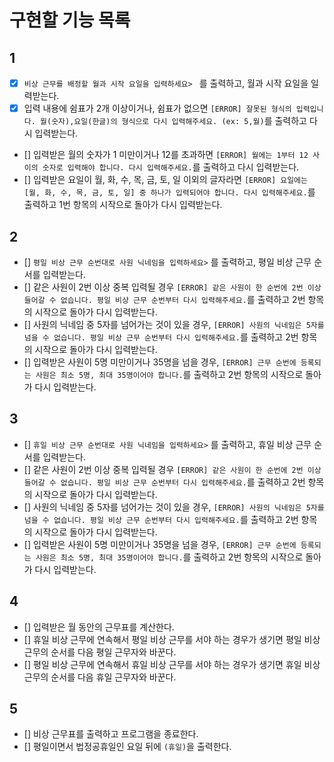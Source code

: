 # 구현할 기능 목록

## 1

- [x] `비상 근무를 배정할 월과 시작 요일을 입력하세요> ` 를 출력하고, 월과 시작 요일을 일력받는다.
 - [x] 입력 내용에 쉼표가 2개 이상이거나, 쉼표가 없으면 `[ERROR] 잘못된 형식의 입력입니다. 월(숫자),요일(한글)의 형식으로 다시 입력해주세요. (ex: 5,월)`를 출력하고 다시 입력받는다.
 - [] 입력받은 월의 숫자가 1 미만이거나 12를 초과하면 `[ERROR] 월에는 1부터 12 사이의 숫자로 입력해야 합니다. 다시 입력해주세요.`를 출력하고 다시 입력받는다.
 - [] 입력받은 요일이 월, 화, 수, 목, 금, 토, 일 이외의 글자라면 `[ERROR] 요일에는 [월, 화, 수, 목, 금, 토, 일] 중 하나가 입력되어야 합니다. 다시 입력해주세요.`를 출력하고 1번 항목의 시작으로 돌아가 다시 입력받는다.

## 2

- [] `평일 비상 근무 순번대로 사원 닉네임을 입력하세요>` 를 출력하고, 평일 비상 근무 순서를 입력받는다.
 - [] 같은 사원이 2번 이상 중복 입력될 경우 `[ERROR] 같은 사원이 한 순번에 2번 이상 들어갈 수 없습니다. 평일 비상 근무 순번부터 다시 입력해주세요.`를 출력하고 2번 항목의 시작으로 돌아가 다시 입력받는다.
 - [] 사원의 닉네임 중 5자를 넘어가는 것이 있을 경우, `[ERROR] 사원의 닉네임은 5자를 넘을 수 없습니다. 평일 비상 근무 순번부터 다시 입력해주세요.`를 출력하고 2번 항목의 시작으로 돌아가 다시 입력받는다.
 - [] 입력받은 사원이 5명 미만이거나 35명을 넘을 경우, `[ERROR] 근무 순번에 등록되는 사원은 최소 5명, 최대 35명이어야 합니다.`를 출력하고 2번 항목의 시작으로 돌아가 다시 입력받는다.

## 3

- [] `휴일 비상 근무 순번대로 사원 닉네임을 입력하세요>` 를 출력하고, 휴일 비상 근무 순서를 입력받는다.
 - [] 같은 사원이 2번 이상 중복 입력될 경우 `[ERROR] 같은 사원이 한 순번에 2번 이상 들어갈 수 없습니다. 평일 비상 근무 순번부터 다시 입력해주세요.`를 출력하고 2번 항목의 시작으로 돌아가 다시 입력받는다.
 - [] 사원의 닉네임 중 5자를 넘어가는 것이 있을 경우, `[ERROR] 사원의 닉네임은 5자를 넘을 수 없습니다. 평일 비상 근무 순번부터 다시 입력해주세요.`를 출력하고 2번 항목의 시작으로 돌아가 다시 입력받는다.
 - [] 입력받은 사원이 5명 미만이거나 35명을 넘을 경우, `[ERROR] 근무 순번에 등록되는 사원은 최소 5명, 최대 35명이어야 합니다.`를 출력하고 2번 항목의 시작으로 돌아가 다시 입력받는다.

## 4

- [] 입력받은 월 동안의 근무표를 계산한다.
 - [] 휴일 비상 근무에 연속해서 평일 비상 근무를 서야 하는 경우가 생기면 평일 비상 근무의 순서를 다음 평일 근무자와 바꾼다.
 - [] 평일 비상 근무에 연속해서 휴일 비상 근무를 서야 하는 경우가 생기면 휴일 비상 근무의 순서를 다음 휴일 근무자와 바꾼다.

## 5
- [] 비상 근무표를 출력하고 프로그램을 종료한다.
 - [] 평일이면서 법정공휴일인 요일 뒤에 `(휴일)`을 출력한다.